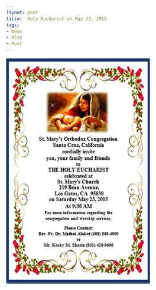```yaml
---
layout: post
title:  Holy Eucharist on May 23, 2015
tags:
- News
- Blog
- Post
---
```


<p><img src="assets/images/2015-05-23.png" alt="Holy Eucharist" /></p>

